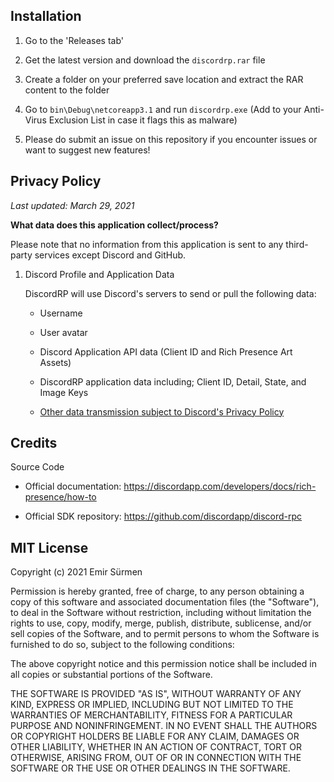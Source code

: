 ## Installation 

1. Go to the 'Releases tab'

2. Get the latest version and download the `discordrp.rar` file

3. Create a folder on your preferred save location and extract the RAR content to the folder

4. Go to `bin\Debug\netcoreapp3.1` and run `discordrp.exe` (Add to your Anti-Virus Exclusion List in case it flags this as malware)

6. Please do submit an issue on this repository if you encounter issues or want to suggest new features!


## Privacy Policy

*Last updated: March 29, 2021*


**What data does this application collect/process?**

Please note that no information from this application is sent to any third-party services except Discord and GitHub.

1. Discord Profile and Application Data

    DiscordRP will use Discord's servers to send or pull the following data:

    - Username
    
    - User avatar

    - Discord Application API data (Client ID and Rich Presence Art Assets)

    - DiscordRP application data including; Client ID, Detail, State, and Image Keys

    - [Other data transmission subject to Discord's Privacy Policy](https://discordapp.com/privacy)    


## Credits

Source Code

- Official documentation: https://discordapp.com/developers/docs/rich-presence/how-to

- Official SDK repository: https://github.com/discordapp/discord-rpc


## MIT License

Copyright (c) 2021 Emir Sürmen

Permission is hereby granted, free of charge, to any person obtaining a copy of this software and associated documentation files (the "Software"), to deal in the Software without restriction, including without limitation the rights to use, copy, modify, merge, publish, distribute, sublicense, and/or sell copies of the Software, and to permit persons to whom the Software is furnished to do so, subject to the following conditions:

The above copyright notice and this permission notice shall be included in all copies or substantial portions of the Software.

THE SOFTWARE IS PROVIDED "AS IS", WITHOUT WARRANTY OF ANY KIND, EXPRESS OR IMPLIED, INCLUDING BUT NOT LIMITED TO THE WARRANTIES OF MERCHANTABILITY, FITNESS FOR A PARTICULAR PURPOSE AND NONINFRINGEMENT. IN NO EVENT SHALL THE AUTHORS OR COPYRIGHT HOLDERS BE LIABLE FOR ANY CLAIM, DAMAGES OR OTHER LIABILITY, WHETHER IN AN ACTION OF CONTRACT, TORT OR OTHERWISE, ARISING FROM, OUT OF OR IN CONNECTION WITH THE SOFTWARE OR THE USE OR OTHER DEALINGS IN THE SOFTWARE.

